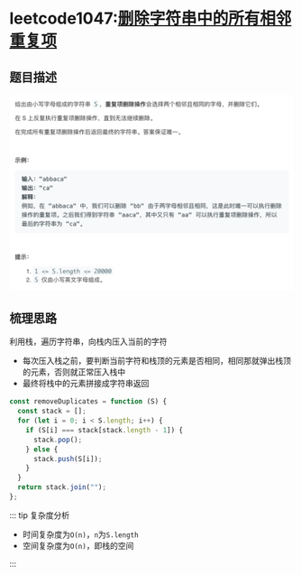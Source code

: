 # leetcode1047:[删除字符串中的所有相邻重复项](https://leetcode-cn.com/problems/remove-all-adjacent-duplicates-in-string/)

## 题目描述

![leetcode1047](../assets/img/leetcode1047_removeDuplicates.png)

## 梳理思路

利用栈，遍历字符串，向栈内压入当前的字符

- 每次压入栈之前，要判断当前字符和栈顶的元素是否相同，相同那就弹出栈顶的元素，否则就正常压入栈中
- 最终将栈中的元素拼接成字符串返回

```javascript
const removeDuplicates = function (S) {
  const stack = [];
  for (let i = 0; i < S.length; i++) {
    if (S[i] === stack[stack.length - 1]) {
      stack.pop();
    } else {
      stack.push(S[i]);
    }
  }
  return stack.join("");
};
```

::: tip 复杂度分析

- 时间复杂度为`O(n)`，`n`为`S.length`
- 空间复杂度为`O(n)`，即栈的空间

:::
